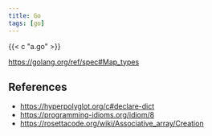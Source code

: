 ```yaml
---
title: Go
tags: [go]
---
```


{{< c "a.go" >}}

<https://golang.org/ref/spec#Map_types>

## References

- <https://hyperpolyglot.org/c#declare-dict>
- <https://programming-idioms.org/idiom/8>
- <https://rosettacode.org/wiki/Associative_array/Creation>

